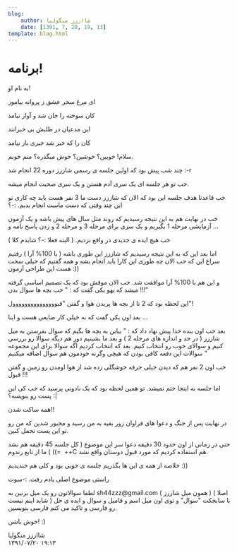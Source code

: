 ```yaml
---
blog:
    author: شااززز منگولیا
    date: [1391, 7, 20, 19, 13]
template: blog.html
---
```

# برنامه!

<div class="cnt">
به نام او!<p></p>
<p>ای مرغ سحر عشق ز پروانه بیاموز</p>
<p>کان سوخته را جان شد و آواز نیامد</p>
<p>این مدعیان در طلبش بی خبرانند</p>
<p>کان را که خبر شد خبری باز نیامد</p>
<p>سلام! خوبین؟ خوشین؟ خوش میگذره؟ منم خوبم.</p>
<p>چند شب پیش بود که اولین جلسه ی رسمی شاززز دوره 22 انجام شد :-r</p>
<p>خب تو هر جلسه ای یک سری آدم هستن و یک سری صحبت انجام میشه.</p>
<p>خب قاعدتا هدف جلسه این بود که الان که شاززز دست ما 3 نفر هست باید چه کاری تو این چند وقتی که دست ماست انجام بدیم. :-؟</p>
<p>خب در نهایت هم به این نتیجه رسیدیم که روند مثل سال های پیش باشه و یک آزمون آزمایشی مرحله 1 بگیریم و یک سری برای مرحله 3 و مرحله 2 و زدن پاسخ نامه و ...</p>
<p>خب هیچ ایده ی جدیدی در واقع نزدیم. ( البته فعلا :-؟ شایدم کلا )</p>
<p>اما بعد این که به این نتیجه رسیدیم که شاززز این طوری باشه ( با 100% آرا ) رفتیم سراغ این که خب الان چه طوری این کارا باید انجام بشه و همه گفتیم که خیلی سخت هست این طراحی آزمون :))</p>
<p>و این هم با 100% آرا موافقت شد. خب الان موقش بود که یک تصمیم اساسی گرفته میشد که یهو یکی گفت که : " خب بچه ها سوال بدن !!!"</p>
<p>این لحظه بود که 2 تا از بچه ها پریدن هوا و گفتن "قبووووووووووووووول"!</p>
<p>بعد اون یکی گفت که نه خیلی کار ضایعی هست و اینا ...</p>
<p>بعد خب اون بنده خدا پیش نهاد داد که : " بیاین به بچه ها بگیم که سوال بفرستن به میل شاززز ( در حد و اندازه های مرحله 2 ) و بعد ما بشینیم دور هم دیگه سوالا رو بررسی کنیم و سوالای خوب رو انتخاب کنیم. بعد که انتخاب کردیم اگه سوالا برای این مجموعه سوالات این دفعه کافی بودن که هیچی وگرنه خودمون هم سوال اضافه میکنیم "</p>
<p>خب اون 2 نفر هم که دیدن خیلی حرفه خوشگلی زده شد از هوا اومدن رو زمین و گفتن قبول !!!</p>
<p>اما جلسه به اینجا ختم نمیشد. تو همین لحظه بود که یک نادونی پرسید که خب کی این پست رو بنویسه؟ :|</p>
<p>همه ساکت شدن!!</p>
<p>در نهایت پس از جنگ و دعوا های فراوان زور بقیه به من رسید و مجبور شدین که من رو تو این پست تحمل کنین.</p>
<p>حتی در زمانی از اون حدود 30 دقیقه دعوا سر این موضوع ( کل جلسه 45 دقیقه هم نشد =)) ) ما از تابع رندوم  ++C هم استفاده کردیم که مورد قبول دوستان واقع نشد.</p>
<p>خلاصه از همه ی این ها بگذریم جلسه ی خوبی بود و کلی هم خندیدیم :))</p>
<p>راستی موضوع اصلی یادم رفت. :-سوت</p>
<p>لطفا سوالاتون رو یک میل بزنین به sh44zzz@gmail.com ( همون میل شاززز ) ( اصلا شاید اینم نیست ) با سابجکت "سوال" و توی اون میل اسم و فامیل و سوال و ایده ی حل رو فارسی و تاکید می کنم فارسی بنویسین.</p>
<p>خوش باشن! :)</p>
</div>

<div class="blog-info">
    <div class="blog-author">شااززز منگولیا</div>
    <div class="blog-date">۱۳۹۱/۰۷/۲۰ ۱۹:۱۳</div>
</div>

